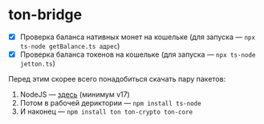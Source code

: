 # ton-bridge
- [x] Проверка баланса нативных монет на кошельке (для запуска — ```npx ts-node getBalance.ts адрес```)
- [x] Проверка баланса токенов на кошельке (для запуска — ```npx ts-node jetton.ts```)

Перед этим скорее всего понадобиться скачать пару пакетов:
1. NodeJS — [здесь](https://nodejs.org/) (минимум v17)
2. Потом в рабочей дериктории — ```npm install ts-node```
3. И наконец — ```npm install ton ton-crypto ton-core```

